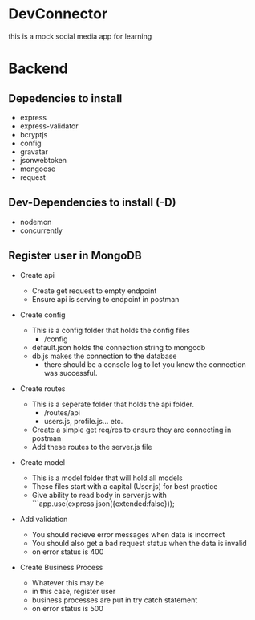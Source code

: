 # DevConnector

this is a mock social media app for learning

# Backend

## Depedencies to install

- express
- express-validator
- bcryptjs
- config
- gravatar
- jsonwebtoken
- mongoose
- request

## Dev-Dependencies to install (-D)

- nodemon
- concurrently

## Register user in MongoDB

- Create api

  - Create get request to empty endpoint
  - Ensure api is serving to endpoint in postman

- Create config

  - This is a config folder that holds the config files
    - /config
  - default.json holds the connection string to mongodb
  - db.js makes the connection to the database
    - there should be a console log to let you know the connection was successful.

- Create routes

  - This is a seperate folder that holds the api folder.
    - /routes/api
    - users.js, profile.js... etc.
  - Create a simple get req/res to ensure they are connecting in postman
  - Add these routes to the server.js file

- Create model

  - This is a model folder that will hold all models
  - These files start with a capital (User.js) for best practice
  - Give ability to read body in server.js with ```app.use(express.json({extended:false}));

- Add validation

  - You should recieve error messages when data is incorrect
  - You should also get a bad request status when the data is invalid
  - on error status is 400

- Create Business Process
  - Whatever this may be
  - in this case, register user
  - business processes are put in try catch statement
  - on error status is 500
